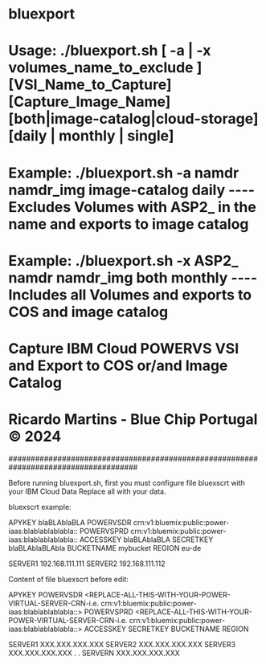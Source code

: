 # bluexport
#
# Usage:    ./bluexport.sh [ -a | -x volumes_name_to_exclude ] [VSI_Name_to_Capture] [Capture_Image_Name] [both|image-catalog|cloud-storage] [daily | monthly | single]
#
# Example:  ./bluexport.sh -a namdr namdr_img image-catalog daily ---- Excludes Volumes with ASP2_ in the name and exports to image catalog
# Example:  ./bluexport.sh -x ASP2_ namdr namdr_img both monthly    ---- Includes all Volumes and exports to COS and image catalog
#
# Capture IBM Cloud POWERVS VSI and Export to COS or/and Image Catalog
# Ricardo Martins - Blue Chip Portugal © 2024
#####################################################################################

Before running bluexport.sh, first you must configure file bluexscrt with your IBM Cloud Data
Replace all <TEXT> with your data.

bluexscrt example:

APYKEY blaBLAblaBLA
POWERVSDR crn:v1:bluemix:public:power-iaas:blablablablabla::
POWERVSPRD crn:v1:bluemix:public:power-iaas:blablablablabla::
ACCESSKEY blaBLAblaBLA
SECRETKEY blaBLAblaBLAbla
BUCKETNAME mybucket
REGION eu-de

SERVER1 192.168.111.111
SERVER2 192.168.111.112



Content of file bluexscrt before edit:

APYKEY <REPLACE-ALL-THIS-WITH-YOUR-API-KEY>
POWERVSDR <REPLACE-ALL-THIS-WITH-YOUR-POWER-VIRTUAL-SERVER-CRN-i.e.   crn:v1:bluemix:public:power-iaas:blablablablabla::>
POWERVSPRD <REPLACE-ALL-THIS-WITH-YOUR-POWER-VIRTUAL-SERVER-CRN-i.e.  crn:v1:bluemix:public:power-iaas:blablablablabla::>
ACCESSKEY <REPLACE-ALL-THIS-WITH-YOUR-ACCES-KEY>
SECRETKEY <REPLACE-ALL-THIS-WITH-YOUR-SECRET-KEY>
BUCKETNAME <REPLACE-ALL-THIS-WITH-YOUR-BUCKET-NAME>
REGION <REPLACE-ALL-THIS-WITH-YOUR-REGION>

SERVER1 XXX.XXX.XXX.XXX
SERVER2 XXX.XXX.XXX.XXX
SERVER3 XXX.XXX.XXX.XXX
.
.
SERVERN XXX.XXX.XXX.XXX
